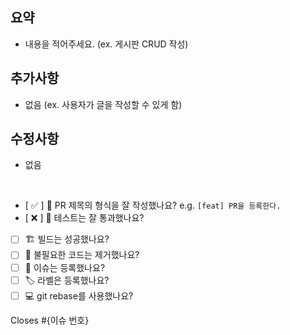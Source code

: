 ## 요약
- 내용을 적어주세요. (ex. 게시판 CRUD 작성)

## 추가사항
- 없음 (ex. 사용자가 글을 작성할 수 있게 함)

## 수정사항
- 없음

<br>

- [ ✅ ] 🔀 PR 제목의 형식을 잘 작성했나요? e.g. `[feat] PR을 등록한다.`
- [ ❌ ] 💯 테스트는 잘 통과했나요?
- [ ] 🏗️ 빌드는 성공했나요?
- [ ] 🧹 불필요한 코드는 제거했나요?
- [ ] 💭 이슈는 등록했나요?
- [ ] 🏷️ 라벨은 등록했나요?
- [ ] 💻 git rebase를 사용했나요?

Closes #{이슈 번호}